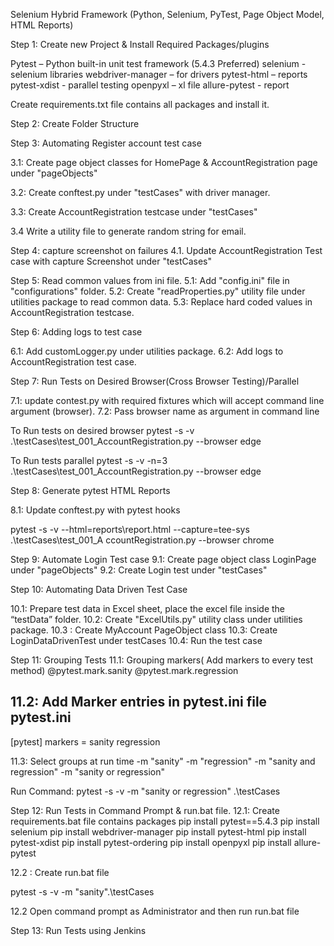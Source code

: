 Selenium Hybrid Framework 
(Python, Selenium, PyTest, Page Object Model, HTML Reports)
 
Step 1: Create new Project & Install Required Packages/plugins

Pytest – Python built-in unit test framework (5.4.3 Preferred)
selenium  - selenium libraries
webdriver-manager – for drivers
pytest-html – reports
pytest-xdist  - parallel testing
openpyxl – xl file
allure-pytest  - report

Create requirements.txt file contains all packages and install it.

Step 2: Create Folder Structure

Step 3: Automating Register account test case

3.1: Create page object classes for HomePage & AccountRegistration page under "pageObjects"
	
3.2: Create conftest.py under "testCases" with driver manager.

3.3: Create AccountRegistration testcase under "testCases"

3.4 Write a utility file to generate random string for email.
	
Step 4: capture screenshot on failures
4.1.  Update AccountRegistration Test case with capture Screenshot under "testCases"

Step 5:  Read common values from ini file.
5.1: Add "config.ini" file in "configurations" folder.
5.2: Create "readProperties.py" utility file under utilities package to read common data. 
5.3: Replace hard coded values in AccountRegistration testcase.

Step 6: Adding logs to test case

6.1: Add customLogger.py under utilities package.
	6.2: Add logs to AccountRegistration test case.
		
Step 7:  Run Tests on Desired Browser(Cross Browser Testing)/Parallel

7.1: update contest.py with required fixtures which will accept command line argument (browser).
7.2: Pass browser name as argument in command line

To Run tests on desired browser
pytest -s -v .\testCases\test_001_AccountRegistration.py --browser edge

To Run tests parallel
pytest -s -v -n=3 .\testCases\test_001_AccountRegistration.py --browser edge


Step 8:  Generate pytest HTML Reports

8.1: Update conftest.py with pytest hooks
	
pytest -s -v --html=reports\report.html --capture=tee-sys .\testCases\test_001_A
ccountRegistration.py --browser chrome

Step 9:  Automate Login Test case
9.1: Create page object class LoginPage under "pageObjects"
9.2: Create Login test under "testCases"

Step 10: Automating Data Driven Test Case
		
10.1: Prepare test data in Excel sheet, place the excel file inside the “testData” folder.
	10.2: Create "ExcelUtils.py" utility class under utilities package.
	10.3 : Create MyAccount PageObject class
	10.3: Create LoginDataDrivenTest under testCases
	10.4: Run the test case

Step 11: Grouping Tests
11.1: Grouping markers( Add markers to every test method)
@pytest.mark.sanity
@pytest.mark.regression

11.2: Add Marker entries in pytest.ini file
pytest.ini
--------
[pytest]
markers =
    sanity
    regression

11.3: Select groups at run time
-m "sanity"
-m "regression"
-m "sanity and regression"
-m "sanity or regression"

Run Command:
pytest -s -v -m "sanity or regression" .\testCases 

Step 12:   Run Tests in Command Prompt & run.bat file.
12.1: Create requirements.bat file contains packages
pip install pytest==5.4.3
pip install selenium
pip install webdriver-manager
pip install pytest-html
pip install pytest-xdist
pip install pytest-ordering
pip install openpyxl
pip install allure-pytest

12.2 : Create run.bat file

pytest -s -v -m "sanity".\testCases

12.2 Open command prompt as Administrator and then run run.bat file

Step 13: Run Tests using Jenkins
